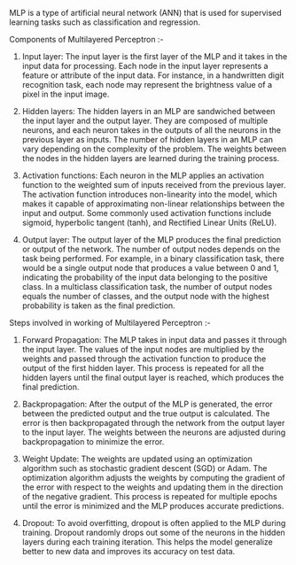  MLP is a type of artificial neural network (ANN) that is used for supervised learning tasks such as classification and regression.
 
 Components of Multilayered Perceptron :-
1. Input layer: The input layer is the first layer of the MLP and it takes in the input data for processing. Each node in the input layer represents a feature or attribute of the input data. For instance, in a handwritten digit recognition task, each node may represent the brightness value of a pixel in the input image.

2. Hidden layers: The hidden layers in an MLP are sandwiched between the input layer and the output layer. They are composed of multiple neurons, and each neuron takes in the outputs of all the neurons in the previous layer as inputs. The number of hidden layers in an MLP can vary depending on the complexity of the problem. The weights between the nodes in the hidden layers are learned during the training process.

3. Activation functions: Each neuron in the MLP applies an activation function to the weighted sum of inputs received from the previous layer. The activation function introduces non-linearity into the model, which makes it capable of approximating non-linear relationships between the input and output. Some commonly used activation functions include sigmoid, hyperbolic tangent (tanh), and Rectified Linear Units (ReLU).

4. Output layer: The output layer of the MLP produces the final prediction or output of the network. The number of output nodes depends on the task being performed. For example, in a binary classification task, there would be a single output node that produces a value between 0 and 1, indicating the probability of the input data belonging to the positive class. In a multiclass classification task, the number of output nodes equals the number of classes, and the output node with the highest probability is taken as the final prediction.

Steps involved in working of Multilayered Perceptron :-
1. Forward Propagation: The MLP takes in input data and passes it through the input layer. The values of the input nodes are multiplied by the weights and passed through the activation function to produce the output of the first hidden layer. This process is repeated for all the hidden layers until the final output layer is reached, which produces the final prediction.

2. Backpropagation: After the output of the MLP is generated, the error between the predicted output and the true output is calculated. The error is then backpropagated through the network from the output layer to the input layer. The weights between the neurons are adjusted during backpropagation to minimize the error.

3. Weight Update: The weights are updated using an optimization algorithm such as stochastic gradient descent (SGD) or Adam. The optimization algorithm adjusts the weights by computing the gradient of the error with respect to the weights and updating them in the direction of the negative gradient. This process is repeated for multiple epochs until the error is minimized and the MLP produces accurate predictions.

4. Dropout: To avoid overfitting, dropout is often applied to the MLP during training. Dropout randomly drops out some of the neurons in the hidden layers during each training iteration. This helps the model generalize better to new data and improves its accuracy on test data.
